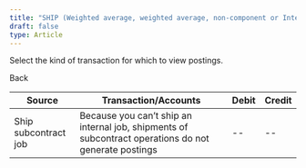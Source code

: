 ```yaml
---
title: "SHIP (Weighted average, weighted average, non-component or Internal job for stock)"
draft: false
type: Article
---
```


Select the kind of transaction for which to view postings. 

Back

| Source               | Transaction/Accounts                                                                                 | Debit | Credit |
|----------------------|------------------------------------------------------------------------------------------------------|-------|--------|
| Ship subcontract job | Because you can’t ship an internal job, shipments of subcontract operations do not generate postings | --    | --     |